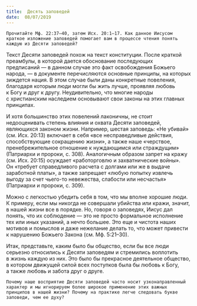 ```yaml
---
title:  Десять заповедей
date:  08/07/2019
---
```


`Прочитайте Мф. 22:37–40, затем Исх. 20:1–17. Как данное Иисусом краткое изложение заповедей помогает вам в процессе чтения понять каждую из Десяти заповедей?`

Текст Десяти заповедей похож на текст конституции. После краткой преамбулы, в которой дается обоснование последующих предписаний — в данном случае это факт освобождения Божьего народа, — в документе перечисляются основные принципы, на которых зиждется нация. В этом случае были даны конкретные повеления, благодаря которым люди могли бы жить лучше, проявляя любовь к Богу и друг к другу. Неудивительно, что многие народы с христианским наследием основывают свои законы на этих главных принципах.

И хотя большинство этих повелений лаконичны, не стоит недооценивать степень влияния и охвата Десяти заповедей, являющихся законом жизни. Например, шестая заповедь: «Не убивай» (см. Исх. 20:13) включает в себя «все несправедливые действия, способствующие сокращению жизни», а также наше «черствое, пренебрежительное отношение к нуждающимся или страждущим» (Патриархи и пророки, с. 308). Аналогичным образом запрет на кражу (см. Исх. 20:15) осуждает «работорговлю и захватнические войны». Он «требует справедливого расчета с долгами или же в выдаче заработной платы», а также запрещает «любую попытку извлечь выгоду за счет чьего-то невежества, слабости или несчастья» (Патриархи и пророки, с. 309).

Можно с легкостью убедить себя в том, что мы вполне хорошие люди. К примеру, если мы никогда не совершали убийства или кражи, значит, в нашей жизни все в порядке. Но, говоря о заповедях, Иисус дал понять, что их соблюдение — это не просто формальное исполнение тех или иных указаний, а нечто большее. Это еще и чистота наших мотивов и помыслов и даже нежелание делать то, что может привести к нарушению Божьего Закона (см. Мф. 5:21–30).

Итак, представьте, каким было бы общество, если бы все люди серьезно относились к Десяти заповедям и стремились воплотить в жизнь каждую из них. Это было бы прекрасное деятельное общество, в котором движущей силой всех поступков была бы любовь к Богу, а также любовь и забота друг о друге.

`Почему наше восприятие Десяти заповедей часто носит узконаправленный характер и мы игнорируем более широкое применение этих важных принципов в нашей жизни? Почему на практике легче следовать букве заповеди, чем ее духу?`